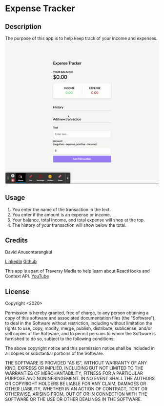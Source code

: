 # Expense Tracker

## Description

The purpose of this app is to help keep track of your income and expenses.
![demo](demo-gif.gif)

## Usage

1. You enter the name of the transaction in the text.
2. You enter if the amount is an expense or income.
3. Your balance, total income, and total expense will shop at the top.
4. The history of your transaction will show below the total.

## Credits

David Anusontarangkul

[LinkedIn](https://www.linkedin.com/in/anusontarangkul/)
[Github](https://github.com/anusontarangkul)

This app is apart of Traversy Media to help learn about ReactHooks and Context API.
[YouTube](https://www.youtube.com/watch?v=XuFDcZABiDQ&t=1588s)

## License

Copyright <2020> <Anusontarangkul>

Permission is hereby granted, free of charge, to any person obtaining a copy of this software and associated documentation files (the "Software"), to deal in the Software without restriction, including without limitation the rights to use, copy, modify, merge, publish, distribute, sublicense, and/or sell copies of the Software, and to permit persons to whom the Software is furnished to do so, subject to the following conditions:

The above copyright notice and this permission notice shall be included in all copies or substantial portions of the Software.

THE SOFTWARE IS PROVIDED "AS IS", WITHOUT WARRANTY OF ANY KIND, EXPRESS OR IMPLIED, INCLUDING BUT NOT LIMITED TO THE WARRANTIES OF MERCHANTABILITY, FITNESS FOR A PARTICULAR PURPOSE AND NONINFRINGEMENT. IN NO EVENT SHALL THE AUTHORS OR COPYRIGHT HOLDERS BE LIABLE FOR ANY CLAIM, DAMAGES OR OTHER LIABILITY, WHETHER IN AN ACTION OF CONTRACT, TORT OR OTHERWISE, ARISING FROM, OUT OF OR IN CONNECTION WITH THE SOFTWARE OR THE USE OR OTHER DEALINGS IN THE SOFTWARE.
